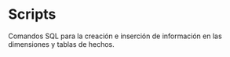 # Scripts
Comandos SQL para la creación e inserción de información en las dimensiones y tablas de hechos. 
